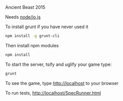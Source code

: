 Ancient Beast 2015

Needs [node/io.js](https://iojs.org/)

To install grunt if you have never used it
```bash
npm install -g grunt-cli
```

Then install npm modules
```bash
npm install
```

To start the server, tsify and uglify your game type:
```bash
grunt
```

To see the game, type [http://localhost](http://localhost) to your browser

To run tests, [http://localhost/SpecRunner.html](http://localhost/SpecRunner.html)